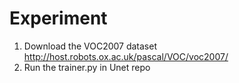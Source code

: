 # Experiment
1. Download the VOC2007 dataset http://host.robots.ox.ac.uk/pascal/VOC/voc2007/
2. Run the trainer.py in Unet repo
